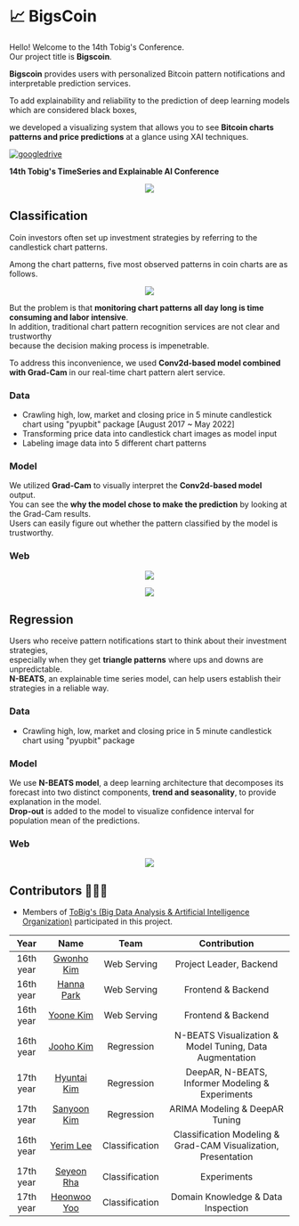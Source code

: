 # 📈 BigsCoin  
Hello! Welcome to the 14th Tobig's Conference.  
Our project title is **Bigscoin**.

**Bigscoin** provides users with personalized Bitcoin pattern notifications and interpretable prediction services.

To add explainability and reliability to the prediction of deep learning models which are considered black boxes,

we developed a visualizing system that allows you to see **Bitcoin charts patterns and price predictions** at a glance using XAI techniques.

[![googledrive](https://img.shields.io/badge/report-Link-blue)](https://github.com/ToBigs1617-TS/Bigscoin/files/9138835/Bigscoin.pdf)
<br>  

**14th Tobig's TimeSeries and Explainable AI Conference**  

<p align="center"><img src="https://user-images.githubusercontent.com/72960666/179309070-5bd34ff4-0d45-4dca-89d3-207c59c07161.png"></p>


## Classification
Coin investors often set up investment strategies by referring to the candlestick chart patterns.  

Among the chart patterns, five most observed patterns in coin charts are as follows.  
<p align="center"><img src="https://user-images.githubusercontent.com/72960666/179292406-5e47a37c-cb4c-41a5-894f-b15d8ddb5e5d.png"></p>

But the problem is that **monitoring chart patterns all day long is time consuming and labor intensive**.  
In addition, traditional chart pattern recognition services are not clear and trustworthy  
because the decision making process is impenetrable.  

To address this inconvenience, we used **Conv2d-based model combined with Grad-Cam** in our real-time chart pattern alert service.  

### Data   
- Crawling high, low, market and closing price in 5 minute candlestick chart using "pyupbit" package [August 2017 ~ May 2022]  
- Transforming price data into candlestick chart images as model input   
- Labeling image data into 5 different chart patterns    

### Model  
We utilized **Grad-Cam** to visually interpret the **Conv2d-based model** output.  
You can see the **why the model chose to make the prediction** by looking at the Grad-Cam results.  
Users can easily figure out whether the pattern classified by the model is trustworthy.  

### Web 
<p align="center"><img src="https://user-images.githubusercontent.com/72960666/179319379-4b9be555-b059-49f2-9a0d-884b5e462401.png"></p>
<p align="center"><img src="https://user-images.githubusercontent.com/72960666/179319381-31e7d716-de2b-43ad-ba0b-85f7dceb89d5.png"></p>

## Regression
Users who receive pattern notifications start to think about their investment strategies,   
especially when they get **triangle patterns** where ups and downs are unpredictable.  
**N-BEATS**, an explainable time series model, can help users establish their strategies in a reliable way.  

### Data   
- Crawling high, low, market and closing price in 5 minute candlestick chart using "pyupbit" package   

### Model  
We use **N-BEATS model**, a deep learning architecture that decomposes its forecast into two distinct components, **trend and seasonality**, to provide explanation in the model.  
**Drop-out** is added to the model to visualize confidence interval for population mean of the predictions.  

### Web  
<p align="center"><img src = "https://user-images.githubusercontent.com/72960666/179319371-873b11e9-87bf-4cd2-88eb-654994356918.png"></p>


## Contributors 🧑‍🤝‍🧑

- Members of [ToBig's (Big Data Analysis & Artificial Intelligence Organization)](http://www.datamarket.kr/xe/) participated in this project.

|Year|Name|Team|Contribution|
|:-----:|:-----:|:-----:|:-----:|
|16th year|[Gwonho Kim](https://github.com/kkhv)|Web Serving|Project Leader, Backend|
|16th year|[Hanna Park](https://github.com/hanna56)|Web Serving|Frontend & Backend|
|16th year|[Yoone Kim](https://github.com/yoonene)|Web Serving|Frontend & Backend|
|16th year|[Jooho Kim](https://github.com/Jooho-Git)|Regression|N-BEATS Visualization & Model Tuning, Data Augmentation|
|17th year|[Hyuntai Kim](https://github.com/hyuntai97)|Regression|DeepAR, N-BEATS, Informer Modeling & Experiments|
|17th year|[Sanyoon Kim](https://github.com/tkddbs0411)|Regression|ARIMA Modeling & DeepAR Tuning|
|16th year|[Yerim Lee](https://github.com/YerimLee00)|Classification|Classification Modeling & Grad-CAM Visualization, Presentation|
|17th year|[Seyeon Rha](https://github.com/seyeonrha)|Classification|Experiments|
|17th year|[Heonwoo Yoo](https://github.com/yhw4343)|Classification|Domain Knowledge & Data Inspection|

